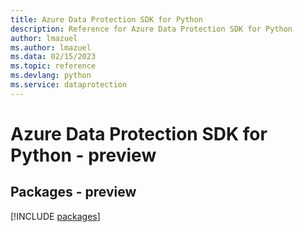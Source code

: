 ```yaml
---
title: Azure Data Protection SDK for Python
description: Reference for Azure Data Protection SDK for Python
author: lmazuel
ms.author: lmazuel
ms.data: 02/15/2023
ms.topic: reference
ms.devlang: python
ms.service: dataprotection
---
```

# Azure Data Protection SDK for Python - preview
## Packages - preview
[!INCLUDE [packages](data-protection-index.md)]